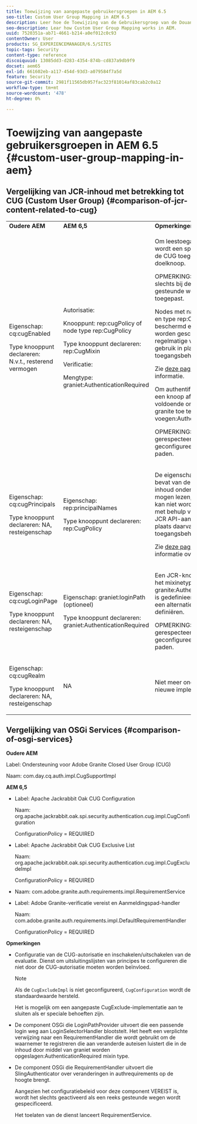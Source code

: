 ```yaml
---
title: Toewijzing van aangepaste gebruikersgroepen in AEM 6.5
seo-title: Custom User Group Mapping in AEM 6.5
description: Leer hoe de Toewijzing van de Gebruikersgroep van de Douane in AEM werkt.
seo-description: Lear how Custom User Group Mapping works in AEM.
uuid: 7520351a-ab71-4661-b214-a0ef012c0c93
contentOwner: User
products: SG_EXPERIENCEMANAGER/6.5/SITES
topic-tags: Security
content-type: reference
discoiquuid: 13085dd3-d283-4354-874b-cd837a9db9f9
docset: aem65
exl-id: 661602eb-a117-454d-93d3-a079584f7a5d
feature: Security
source-git-commit: 2981f11565db957fac323f81014af83cab2c0a12
workflow-type: tm+mt
source-wordcount: '478'
ht-degree: 0%

---
```


# Toewijzing van aangepaste gebruikersgroepen in AEM 6.5 {#custom-user-group-mapping-in-aem}

## Vergelijking van JCR-inhoud met betrekking tot CUG (Custom User Group) {#comparison-of-jcr-content-related-to-cug}

<table>
 <tbody>
  <tr>
   <td><strong>Oudere AEM</strong></td>
   <td><strong>AEM 6,5</strong></td>
   <td><strong>Opmerkingen</strong></td>
  </tr>
  <tr>
   <td><p>Eigenschap: cq:cugEnabled</p> <p>Type knooppunt declareren: N.v.t., resterend vermogen</p> </td>
   <td><p>Autorisatie:</p> <p>Knooppunt: rep:cugPolicy of node type rep:CugPolicy</p> <p>Type knooppunt declareren: rep:CugMixin</p> <p> </p> <p> </p> <p> </p> Verificatie:</p> <p>Mengtype: graniet:AuthenticationRequired</p> </td>
   <td><p>Om leestoegang te beperken, wordt een specifiek beleid van de CUG toegepast op de doelknoop.</p> <p>OPMERKING: Het beleid kan slechts bij de gevormde gesteunde wegen worden toegepast.</p> <p>Nodes met name rep:cugPolicy en type rep:CugPolicy zijn beschermd en kunnen niet worden geschreven gebruikend regelmatige vraag JCR API; gebruik in plaats daarvan het toegangsbeheer van JCR.</p> <p>Zie <a href="https://jackrabbit.apache.org/oak/docs/security/authorization/cug.html">deze pagina</a> voor meer informatie.</p> <p>Om authentificatievereiste op een knoop af te dwingen, is het voldoende om mixintype granite toe te voegen:AuthenticationRequired.</p> <p>OPMERKING: Alleen gerespecteerd onder de geconfigureerde ondersteunde paden.</p> </td>
  </tr>
  <tr>
   <td><p>Eigenschap: cq:cugPrincipals</p> <p>Type knooppunt declareren: NA, resteigenschap</p> </td>
   <td><p>Eigenschap: rep:principalNames</p> <p>Type knooppunt declareren: rep:CugPolicy</p> </td>
   <td><p>De eigenschap die de namen bevat van de hoofden die de inhoud onder de beperkte CUG mogen lezen, is beveiligd en kan niet worden geschreven met behulp van regelmatige JCR API-aanroepen. gebruik in plaats daarvan het toegangsbeheer van JCR.</p> <p>Zie <a href="https://jackrabbit.apache.org/api/2.12/org/apache/jackrabbit/api/security/authorization/PrincipalSetPolicy.html">deze pagina</a> voor meer informatie over de uitvoering.</p> </td>
  </tr>
  <tr>
   <td><p>Eigenschap: cq:cugLoginPage</p> <p>Type knooppunt declareren: NA, resteigenschap</p> </td>
   <td><p>Eigenschap: graniet:loginPath (optioneel)</p> <p>Type knooppunt declareren: graniet:AuthenticationRequired</p> </td>
   <td><p>Een JCR-knooppunt waarvoor het mixinetype granite:AuthenticationRequired is gedefinieerd, kan optioneel een alternatief aanmeldingspad definiëren.</p> <p>OPMERKING: Alleen gerespecteerd onder de geconfigureerde ondersteunde paden.</p> </td>
  </tr>
  <tr>
   <td><p>Eigenschap: cq:cugRealm</p> <p>Type knooppunt declareren: NA, resteigenschap</p> </td>
   <td>NA</td>
   <td>Niet meer ondersteund met de nieuwe implementatie.</td>
  </tr>
 </tbody>
</table>

## Vergelijking van OSGi Services {#comparison-of-osgi-services}

**Oudere AEM**

Label: Ondersteuning voor Adobe Granite Closed User Group (CUG)

Naam: com.day.cq.auth.impl.CugSupportImpl

**AEM 6,5**

* Label: Apache Jackrabbit Oak CUG Configuration

   Naam: org.apache.jackrabbit.oak.spi.security.authentication.cug.impl.CugConfiguration

   ConfigurationPolicy = REQUIRED

* Label: Apache Jackrabbit Oak CUG Exclusive List

   Naam: org.apache.jackrabbit.oak.spi.security.authentication.cug.impl.CugExcludeImpl

   ConfigurationPolicy = REQUIRED

* Naam: com.adobe.granite.auth.requirements.impl.RequirementService
* Label: Adobe Granite-verificatie vereist en Aanmeldingspad-handler

   Naam: com.adobe.granite.auth.requirements.impl.DefaultRequirementHandler

   ConfigurationPolicy = REQUIRED

**Opmerkingen**

* Configuratie van de CUG-autorisatie en inschakelen/uitschakelen van de evaluatie.
Dienst om uitsluitingslijsten van principes te configureren die niet door de CUG-autorisatie moeten worden beïnvloed.

   >[!NOTE]
   > 
   >Als de `CugExcludeImpl` is niet geconfigureerd, `CugConfiguration` wordt de standaardwaarde hersteld.

   Het is mogelijk om een aangepaste CugExclude-implementatie aan te sluiten als er speciale behoeften zijn.

* De component OSGi die LoginPathProvider uitvoert die een passende login weg aan LoginSelectorHandler blootstelt. Het heeft een verplichte verwijzing naar een RequirementHandler die wordt gebruikt om de waarnemer te registreren die aan veranderde auteisen luistert die in de inhoud door middel van graniet worden opgeslagen:AuthenticationRequired mixin type.
* De component OSGi die RequirementHandler uitvoert die SlingAuthenticator over veranderingen in authrequirements op de hoogte brengt.

   Aangezien het configuratiebeleid voor deze component VEREIST is, wordt het slechts geactiveerd als een reeks gesteunde wegen wordt gespecificeerd.

   Het toelaten van de dienst lanceert RequirementService.

<!-- nested tables not supported - text above is the table>
<table>
 <tbody>
  <tr>
   <td><strong>Older AEM Versions</strong></td>
   <td><strong>AEM 6.5</strong></td>
   <td><strong>Comments</strong></td>
  </tr>
  <tr>
   <td><p>Label: Adobe Granite Closed User Group (CUG) Support</p> <p>Name: com.day.cq.auth.impl.CugSupportImpl</p> </td>
   <td><p>Label: Apache Jackrabbit Oak CUG Configuration</p> <p>Name: org.apache.jackrabbit.oak.spi.security.authorization.cug.impl.CugConfiguration</p> <p>ConfigurationPolicy = REQUIRED</p> </td>
    <td><p>Label: Apache Jackrabbit Oak CUG Exclude List</p> <p>Name: org.apache.jackrabbit.oak.spi.security.authorization.cug.impl.CugExcludeImpl</p> <p>ConfigurationPolicy = REQUIRED</p> <p> </p> <p> </p> <p> </p> <p> </p> </td>
      </tr>
      <tr>
       <td>Name: com.adobe.granite.auth.requirement.impl.RequirementService</td>
      </tr>
      <tr>
       <td><p>Label: Adobe Granite Authentication Requirement and Login Path Handler</p> <p>Name: com.adobe.granite.auth.requirement.impl.DefaultRequirementHandler</p> <p>ConfigurationPolicy = REQUIRED</p> </td>
      </tr>
     </tbody>
    </table> </td>
   <td>
     <tbody>
      <tr>
       <td>Configuration of the CUG authorization and enable/disable the evaluation.</td>
      </tr>
      <tr>
       <td><p>Service to configure exclusion list of principals which should not be affected by the CUG authorization.</p> <p>NOTE: If the CugExcludeImpl is not configured, the CugConfiguration will fall back to the default.</p> <p>It is possible to plug a custom CugExclude implementation in case of special needs.</p> </td>
      </tr>
      <tr>
       <td>OSGi component implementing LoginPathProvider that exposes a matching login path to the LoginSelectorHandler. It has a mandatory reference to a RequirementHandler which is used to register the observer that listens to changed auth requirements stored in the content by the means of the granite:AuthenticationRequired mixin type. </td>
      </tr>
      <tr>
       <td><p>OSGi component implementing RequirementHandler that notifies the SlingAuthenticator about changes to authrequirements.</p> <p>As configuration policy for this component is REQUIRE it will only be activated if a set of supported paths is specified.</p> <p>Enabling the service will launch the RequirementService.</p> </td>
      </tr>
     </tbody>
     </td>
  </tr>
  <tr>
   <td> </td>
   <td> </td>
   <td> </td>
  </tr>
  <tr>
   <td> </td>
   <td> </td>
   <td> </td>
  </tr>
  <tr>
   <td> </td>
   <td> </td>
   <td> </td>
  </tr>
 </tbody>
</table>
-->
